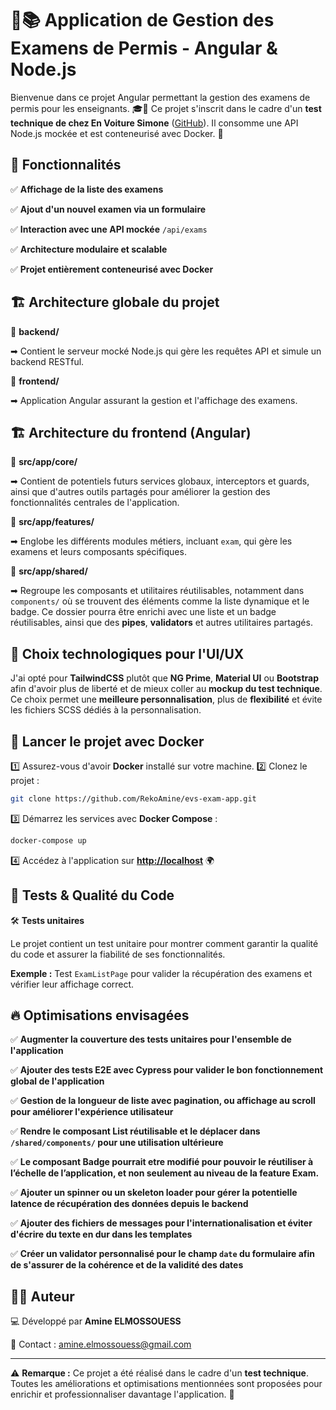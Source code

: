 # 🚗📚 Application de Gestion des Examens de Permis - Angular & Node.js

Bienvenue dans ce projet Angular permettant la gestion des examens de permis pour les enseignants. 🎓🚦
Ce projet s'inscrit dans le cadre d'un **test technique de chez En Voiture Simone** ([GitHub](https://github.com/en-voiture-simone/technical-test-front-evs?tab=readme-ov-file)).
Il consomme une API Node.js mockée et est conteneurisé avec Docker. 🐳

## 🚀 Fonctionnalités

✅ **Affichage de la liste des examens**

✅ **Ajout d'un nouvel examen via un formulaire**

✅ **Interaction avec une API mockée** `/api/exams`

✅ **Architecture modulaire et scalable**

✅ **Projet entièrement conteneurisé avec Docker**

## 🏗️ Architecture globale du projet

📂 **backend/** 

➡ Contient le serveur mocké Node.js qui gère les requêtes API et simule un backend RESTful.

📂 **frontend/**

➡ Application Angular assurant la gestion et l'affichage des examens.

## 🏗️ Architecture du frontend (Angular)

📂 **src/app/core/**

➡ Contient de potentiels futurs services globaux, interceptors et guards, ainsi que d'autres outils partagés pour améliorer la gestion des fonctionnalités centrales de l'application.

📂 **src/app/features/**

➡ Englobe les différents modules métiers, incluant `exam`, qui gère les examens et leurs composants spécifiques.

📂 **src/app/shared/**

➡ Regroupe les composants et utilitaires réutilisables, notamment dans `components/` où se trouvent des éléments comme la liste dynamique et le badge. Ce dossier pourra être enrichi avec une liste et un badge réutilisables, ainsi que des **pipes**, **validators** et autres utilitaires partagés.

## 🎨 Choix technologiques pour l'UI/UX

J'ai opté pour **TailwindCSS** plutôt que **NG Prime**, **Material UI** ou **Bootstrap** afin d'avoir plus de liberté et de mieux coller au **mockup du test technique**. Ce choix permet une **meilleure personnalisation**, plus de **flexibilité** et évite les fichiers SCSS dédiés à la personnalisation.

## 🐳 Lancer le projet avec Docker

1️⃣ Assurez-vous d'avoir **Docker** installé sur votre machine.
2️⃣ Clonez le projet :

```bash
git clone https://github.com/RekoAmine/evs-exam-app.git
```

3️⃣ Démarrez les services avec **Docker Compose** :

```bash
docker-compose up
```

4️⃣ Accédez à l'application sur **[http://localhost](http://localhost)** 🌍

## 🧪 Tests & Qualité du Code

🛠️ **Tests unitaires**

Le projet contient un test unitaire pour montrer comment garantir la qualité du code et assurer la fiabilité de ses fonctionnalités.

**Exemple :** Test `ExamListPage` pour valider la récupération des examens et vérifier leur affichage correct.

## 🔥 Optimisations envisagées

✅ **Augmenter la couverture des tests unitaires pour l'ensemble de l'application**

✅ **Ajouter des tests E2E avec Cypress pour valider le bon fonctionnement global de l'application**

✅ **Gestion de la longueur de liste avec pagination, ou affichage au scroll pour améliorer l'expérience utilisateur**

✅ **Rendre le composant List réutilisable et le déplacer dans `/shared/components/` pour une utilisation ultérieure**

✅ **Le composant Badge pourrait etre modifié pour pouvoir le réutiliser à l’échelle de l’application, et non seulement au niveau de la feature Exam.**

✅ **Ajouter un spinner ou un skeleton loader pour gérer la potentielle latence de récupération des données depuis le backend**

✅ **Ajouter des fichiers de messages pour l'internationalisation et éviter d'écrire du texte en dur dans les templates**

✅ **Créer un validator personnalisé pour le champ `date` du formulaire afin de s'assurer de la cohérence et de la validité des dates**

## 👨‍💻 Auteur

💻 Développé par **Amine ELMOSSOUESS**

📧 Contact : amine.elmossouess@gmail.com

---

⚠️ **Remarque :** Ce projet a été réalisé dans le cadre d'un **test technique**. Toutes les améliorations et optimisations mentionnées sont proposées pour enrichir et professionnaliser davantage l'application. 🚀
